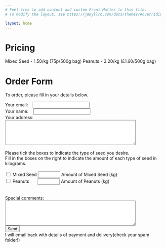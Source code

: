 ```yaml
---
# Feel free to add content and custom Front Matter to this file.
# To modify the layout, see https://jekyllrb.com/docs/themes/#overriding-theme-defaults

layout: home
---
```

<!-- modify this form HTML and place wherever you want your form -->
# Pricing
Mixed Seed - 1.50/kg (75p/500g bag)
Peanuts - 3.20/kg (£1.60/500g bag)


# Order Form
To order, please fill in your details below.

<form
  action="https://formspree.io/f/mnqwnowg"
  method="POST"
>
  <label for="email">Your email:&nbsp;&nbsp;&nbsp;</label>
  <input type="email" name="_replyto" required>
  <br>
  <label for="name">Your name:&nbsp;&nbsp;&nbsp;</label>
  <input type="text" id="name" name="name" required><br>
  <label for="address">Your address:</label>
  <textarea id="address" name="address" rows="5" cols="50" required>
  </textarea><br><br>
  Please tick the boxes to indicate the type of seed you desire. <br>
  Fill in the boxes on the right to indicate the amount of each type of seed in kilograms.<br>
  <br>
  <input type="checkbox" id="mixed" name="mixed" value="Mixed Seed">
  <label for="mixed">Mixed Seed</label>
   <input type="number" id="quantitym" name="quantitym" min="1" max="10" step="0.5">
  <label for="quantitym">Amount of Mixed Seed (kg)</label>
 
  <br>
  <input type="checkbox" id="peanuts" name="peanuts" value="Peanuts">
  <label for="peanuts">Peanuts &nbsp;&nbsp;&nbsp;&nbsp;&nbsp;</label>

  <input type="number" id="quantityp" name="quantityp" min="1" max="10" step="0.5">
  <label for="quantityp">Amount of Peanuts (kg)</label>
  <br><br><br>
  <label for="comments">Special comments: </label>
  <textarea id="comments" name="comments" rows="5" cols="50"></textarea><br>
  <button type="submit">Send</button>
  <br>
  I will email back with details of payment and delivery(check your spam folder!)
</form>